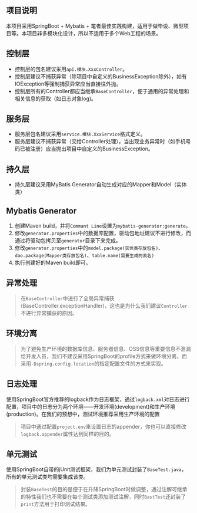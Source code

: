 ## 项目说明
本项目采用SpringBoot + Mybatis + 笔者最佳实践构建，适用于做毕设、微型项目等。本项目非多模块化设计，所以不适用于多个Web工程的场景。

## 控制层

- 控制层的包名建议采用`api.模块.XxxController`。
- 控制层建议不捕获异常（除项目中自定义的BusinessException除外），如有IOException等强制捕获异常应当直接往外抛。
- 控制层所有的Controller都应当继承`BaseController`，便于通用的异常处理和相关信息的获取（如日志对象log)。

## 服务层

- 服务层包名建议采用`service.模块.XxxService`格式定义。
- 服务层建议不捕获异常（交给Controller处理），当出现业务异常时（如手机号码已被注册）应当抛出项目中自定义的BusinessException。

## 持久层

- 持久层建议采用MyBatis Generator自动生成对应的Mapper和Model（实体类）

## Mybatis Generator
1. 创建Maven build，并将`Commant Line`设置为`mybatis-generator:generate`。
2. 修改`generator.properties`中的数据库配置，驱动包地址建议不进行修改，而通过将驱动包拷贝至`generator`目录下来完成。
3. 修改`generator.properties`中的`model.package(实体类存放包名)`、`dao.package(Mapper类存放包名)`、`table.name(需要生成的表名)`
4. 执行创建好的Maven build即可。

## 异常处理

> 在`BaseController`中进行了全局异常捕获(BaseController.exceptionHandler)，这也是为什么我们建议`Controller`不进行异常捕获的原因。

## 环境分离

> 为了避免生产环境的数据库信息、服务器信息、OSS信息等重要信息不泄漏给开发人员，我们不建议采用SpringBoot的profile方式来做环境分离，而采用`-Dspring.config.location`的指定配置文件的方式来实现。

## 日志处理
使用SpringBoot官方推荐的logback作为日志框架，通过`logback.xml`对日志进行配置，项目中的日志分为两个环境——开发环境(development)和生产环境(production)。在我们的预想中，测试环境推荐采用生产环境的配置

> 项目中通过配置`project.env`来设置日志的appender，你也可以直接修改`logback.appender`属性达到同样的目的。

## 单元测试
使用SpringBoot自带的jUnit测试框架，我们为单元测试封装了`BaseTest.java`，所有的单元测试类均需要集成该类。

> 封装`BaseTest`的目的是便于在升降SpringBoot时做调整，通过注解可继承的特性我们也不需要在每个测试类添加测试注解，同时`BastTest`还封装了`print`方法用于打印测试结果。